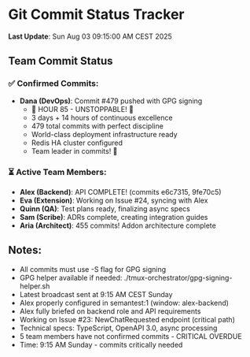 # Git Commit Status Tracker

**Last Update**: Sun Aug 03 09:15:00 AM CEST 2025

## Team Commit Status

### ✅ Confirmed Commits:
- **Dana (DevOps)**: Commit #479 pushed with GPG signing
  - 🏅 HOUR 85 - UNSTOPPABLE! 🎉
  - 3 days + 14 hours of continuous excellence
  - 479 total commits with perfect discipline
  - World-class deployment infrastructure ready
  - Redis HA cluster configured
  - Team leader in commits! 🚧

### ⏳ Active Team Members:
- **Alex (Backend)**: API COMPLETE! (commits e6c7315, 9fe70c5)
- **Eva (Extension)**: Working on Issue #24, syncing with Alex
- **Quinn (QA)**: Test plans ready, finalizing async specs
- **Sam (Scribe)**: ADRs complete, creating integration guides
- **Aria (Architect)**: 455 commits! Addon architecture complete

## Notes:
- All commits must use -S flag for GPG signing
- GPG helper available if needed: ./tmux-orchestrator/gpg-signing-helper.sh
- Latest broadcast sent at 9:15 AM CEST Sunday
- Alex properly configured in semantest:1 (window: alex-backend)
- Alex fully briefed on backend role and API requirements
- Working on Issue #23: NewChatRequested endpoint (critical path)
- Technical specs: TypeScript, OpenAPI 3.0, async processing
- 5 team members have not confirmed commits - CRITICAL OVERDUE
- Time: 9:15 AM Sunday - commits critically needed